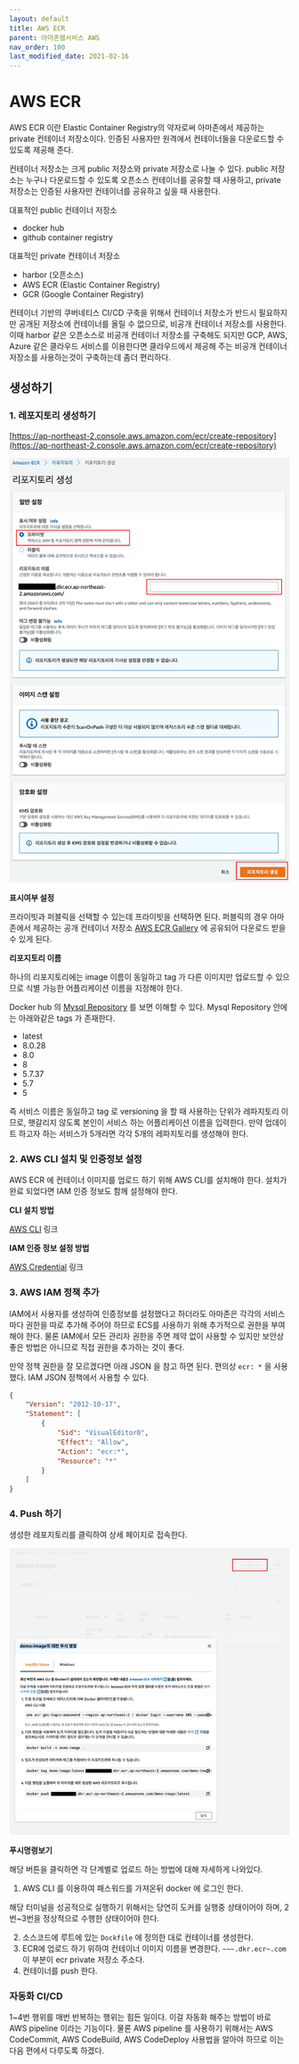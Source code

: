 ```yaml
---
layout: default
title: AWS ECR
parent: 아마존웹서비스 AWS
nav_order: 100
last_modified_date: 2021-02-16
---
```


# AWS ECR

AWS ECR 이란 Elastic Container Registry의 약자로써 아마존에서 제공하는 private 컨테이너 저장소이다. 인증된 사용자만 원격에서 컨테이너들을  다운로드할 수 있도록 제공해 준다.

컨테이너 저장소는 크게 public 저장소와 private 저장소로 나눌 수 있다. public 저장소는 누구나 다운로드할 수 있도록 오픈소스 컨테이너를 공유할 때 사용하고, private 저장소는 인증된 사용자만 컨테이너를 공유하고 싶을 때 사용한다.

대표적인 public 컨테이너 저장소
- docker hub
- github container registry

대표적인 private 컨테이너 저장소
- harbor (오픈소스)
- AWS ECR (Elastic Container Registry)
- GCR (Google Container Registry)

컨테이너 기반의 쿠버네티스 CI/CD 구축을 위해서 컨테이너 저장소가 반드시 필요하지만 공개된 저장소에 컨테이너를 올릴 수 없으므로, 비공개 컨테이너 저장소를 사용한다. 이때 harbor 같은 오픈소스로 비공개 컨테이너 저장소를 구축해도 되지만 GCP, AWS, Azure 같은 클라우드 서비스를 이용한다면 클라우드에서 제공해 주는 비공개 컨테이너 저장소를 사용하는것이 구축하는데 좀더 편리하다.

## 생성하기

### 1. 레포지토리 생성하기 
[https://ap-northeast-2.console.aws.amazon.com/ecr/create-repository](https://ap-northeast-2.console.aws.amazon.com/ecr/create-repository)

![ecr_01.png](/meta/docs/aws/ecr_01.png)

**표시여부 설정**

프라이빗과  퍼블릭을 선택할 수 있는데 프라이빗을 선택하면 된다. 퍼블릭의 경우 아마존에서 제공하는 공개 컨테이너 저장소 [AWS ECR Gallery](https://gallery.ecr.aws/) 에 공유되어 다운로드 받을수 있게 된다. 

**리포지토리 이름**

하나의 리포지토리에는 image 이름이 동일하고 tag 가 다른 이미지만 업로드할 수 있으므로 식별 가능한 어플리케이션 이름을 지정해야 한다.

Docker hub 의 [Mysql Repository](https://hub.docker.com/_/mysql) 를 보면 이해할 수 있다. Mysql Repository 안에는 아래와같은 tags 가 존재한다.

- latest
- 8.0.28
- 8.0
- 8
- 5.7.37
- 5.7
- 5

즉 서비스 이름은 동일하고 tag 로 versioning 을 할 때 사용하는 단위가 레파지토리 이므로, 햇갈리지 않도록 본인이 서비스 하는 어플리케이션 이름을 입력한다. 만약 업데이트 하고자 하는 서비스가 5개라면 각각 5개의 레파지토리를 생성해야 한다.

### 2. AWS CLI 설치 및 인증정보 설정

AWS ECR 에 컨테이너 이미지를 업로드 하기 위해 AWS CLI를 설치해야 한다. 설치가 완료 되었다면 IAM 인증 정보도 함께 설정해야 한다.

**CLI 설치 방법**

[AWS CLI](https://docs.aws.amazon.com/ko_kr/cli/latest/userguide/install-cliv2.html) 링크

**IAM 인증 정보 설정 방법**

[AWS Credential](https://docs.aws.amazon.com/cli/latest/userguide/cli-configure-files.html) 링크

### 3. AWS IAM 정책 추가

IAM에서 사용자를 생성하여 인증정보를 설정했다고 하더라도 아마존은 각각의 서비스마다 권한을 따로 추가해 주어야 하므로 ECS를 사용하기 위해 추가적으로 권한을 부여해야 한다. 물론 IAM에서 모든 관리자 권한을 주면 제약 없이 사용할 수 있지만 보안상 좋은 방법은 아니므로 직접 권한을 추가하는 것이 좋다.

만약 정책 권한을 잘 모르겠다면 아래 JSON 을 참고 하면 된다. 편의상 <code>ecr: *</code> 을 사용했다. IAM JSON 정책에서 사용할 수 있다.

```json
{
    "Version": "2012-10-17",
    "Statement": [
        {
            "Sid": "VisualEditor0",
            "Effect": "Allow",
            "Action": "ecr:*",
            "Resource": "*"
        }
    ]
}
```

### 4. Push 하기

생성한 레포지토리를 클릭하여 상세 페이지로 접속한다.

![ecr_02.png](/meta/docs/aws/ecr_02.png)

**푸시명령보기**

해당 버튼을 클릭하면 각 단계별로 업로드 하는 방법에 대해 자세하게 나와있다.

1. AWS CLI 를 이용하여 패스워드를 가져온뒤 docker 에 로그인 한다.

해당 터미널을 성공적으로 실행하기 위해서는 당연히 도커를 실행중 상태이어야 하며, 2번~3번을 정상적으로 수행한 상태이어야 한다.

2. 소스코드에 루트에 있는 <code>Dockfile</code> 에 정의한 대로 컨테이너를 생성한다.
3. ECR에 업로드 하기 위하여 컨테이너 이미지 이름을 변경한다. <code>~~~.dkr.ecr~.com</code> 이 부분이 ecr private 저장소 주소다.
4. 컨테이너를 push 한다.


### 자동화 CI/CD 

1~4번 행위를 매번 반복하는 행위는 힘든 일이다. 이걸 자동화 해주는 방법이 바로 AWS pipeline 이라는 기능이다. 물론 AWS pipeline 를 사용하기 위해서는 AWS CodeCommit, AWS CodeBuild, AWS CodeDeploy 사용법을 알아야 하므로 이는 다음 편에서 다루도록 하겠다.